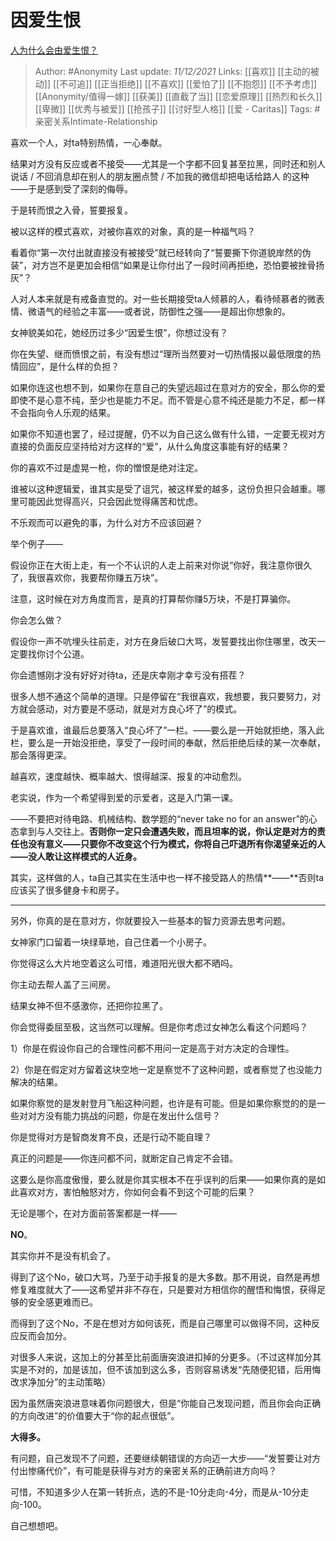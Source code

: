 # 因爱生恨
[人为什么会由爱生恨？](https://www.zhihu.com/question/20172977/answer/2266185527)

> Author: #Anonymity 
Last update: *11/12/2021* 
Links: [[喜欢]] [[主动的被动]] [[不可追]] [[正当拒绝]] [[不喜欢]] [[爱怕了]] [[不抱怨]] [[不予考虑]] [[Anonymity/值得一嫁]] [[获美]] [[直截了当]] [[恋爱原理]] [[热烈和长久]] [[卑微]] [[优秀与被爱]] [[抢孩子]] [[讨好型人格]] [[爱 - Caritas]]
Tags: #亲密关系Intimate-Relationship 


喜欢一个人，对ta特别热情，一心奉献。

结果对方没有反应或者不接受——尤其是一个字都不回复甚至拉黑，同时还和别人说话 / 不回消息却在别人的朋友圈点赞 / 不加我的微信却把电话给路人 的这种——于是感到受了深刻的侮辱。

于是转而恨之入骨，誓要报复。

  

被以这样的模式喜欢，对被你喜欢的对象，真的是一种福气吗？

看着你“第一次付出就直接没有被接受”就已经转向了“誓要撕下你道貌岸然的伪装”，对方岂不是更加会相信“如果是让你付出了一段时间再拒绝，恐怕要被挫骨扬灰”？

  

人对人本来就是有戒备直觉的。对一些长期接受ta人倾慕的人，看待倾慕者的微表情、微语气的经验之丰富——或者说，防御性之强——是超出你想象的。

女神貌美如花，她经历过多少“因爱生恨”，你想过没有？

你在失望、继而愤恨之前，有没有想过“理所当然要对一切热情报以最低限度的热情回应”，是什么样的负担？

如果你连这也想不到，如果你在意自己的失望远超过在意对方的安全，那么你的爱即使不是心意不纯，至少也是能力不足。而不管是心意不纯还是能力不足，都一样不会指向令人乐观的结果。

如果你不知道也罢了，经过提醒，仍不以为自己这么做有什么错，一定要无视对方直接的负面反应坚持给对方这样的“爱”，从什么角度这事能有好的结果？

你的喜欢不过是虚晃一枪，你的憎恨是绝对注定。

谁被以这种逻辑爱，谁其实是受了诅咒，被这样爱的越多，这份负担只会越重。哪里可能因此觉得高兴，只会因此觉得痛苦和忧虑。

不乐观而可以避免的事，为什么对方不应该回避？

  

举个例子——

假设你正在大街上走，有一个不认识的人走上前来对你说“你好，我注意你很久了，我很喜欢你，我要帮你赚五万块”。

注意，这时候在对方角度而言，是真的打算帮你赚5万块，不是打算骗你。

你会怎么做？

假设你一声不吭埋头往前走，对方在身后破口大骂，发誓要找出你住哪里，改天一定要找你讨个公道。

你会遗憾刚才没有好好对待ta，还是庆幸刚才幸亏没有搭茬？

很多人想不通这个简单的道理。只是停留在“我很喜欢，我想要，我只要努力，对方就会感动，对方要是不感动，就是对方良心坏了”的模式。

于是喜欢谁，谁最后总要落入“良心坏了”一栏。——要么是一开始就拒绝，落入此栏，要么是一开始没拒绝，享受了一段时间的奉献，然后拒绝后续的某一次奉献，那会落得更深。

越喜欢，速度越快、概率越大、恨得越深、报复的冲动愈烈。

老实说，作为一个希望得到爱的示爱者，这是入门第一课。

——不要把对待电路、机械结构、数学题的“never take no for an answer”的心态拿到与人交往上。**否则你一定只会遭遇失败，而且坦率的说，你认定是对方的责任也没有意义——只要你不改变这个行为模式，你将自己吓退所有你渴望亲近的人——没人敢让这样模式的人近身。**

其实，这样做的人，ta自己其实在生活中也一样不接受路人的热情**——**否则ta应该买了很多健身卡和房子。

---

另外，你真的是在意对方，你就要投入一些基本的智力资源去思考问题。

女神家门口留着一块绿草地，自己住着一个小房子。

你觉得这么大片地空着这么可惜，难道阳光很大都不晒吗。

你主动去帮人盖了三间房。

结果女神不但不感激你，还把你拉黑了。

你会觉得委屈至极，这当然可以理解。但是你考虑过女神怎么看这个问题吗？

1）你是在假设你自己的合理性问都不用问一定是高于对方决定的合理性。

2）你是在假定对方留着这块空地一定是察觉不了这种问题，或者察觉了也没能力解决的结果。

如果你察觉的是发射登月飞船这种问题，也许是有可能。但是如果你察觉的的是一些对对方没有能力挑战的问题，你是在发出什么信号？

你是觉得对方是智商发育不良，还是行动不能自理？

真正的问题是——你连问都不问，就断定自己肯定不会错。

这要么是你高度傲慢，要么就是你其实根本不在乎误判的后果——如果你真的是如此喜欢对方，害怕触怒对方，你如何会看不到这个可能的后果？

无论是哪个，在对方面前答案都是一样——

**NO**。

  

其实你并不是没有机会了。

得到了这个No，破口大骂，乃至于动手报复的是大多数。那不用说，自然是再想修复难度就大了——这希望并非不存在，只是要对方相信你的醒悟和悔恨，获得足够的安全感更难而已。

而得到了这个No，不是在想对方如何该死，而是自己哪里可以做得不同，这种反应反而会加分。

对很多人来说，这加上的分甚至比前面唐突浪进扣掉的分更多。（不过这样加分其实是不对的，加是该加，但不该加到这么多，否则容易诱发“先随便犯错，后用悔改求净加分”的主动策略）

因为虽然唐突浪进意味着你问题很大，但是“你能自己发现问题，而且你会向正确的方向改进”的价值要大于“你的起点很低”。

**大得多。**

有问题，自己发现不了问题，还要继续朝错误的方向迈一大步——“发誓要让对方付出惨痛代价”，有可能是获得与对方的亲密关系的正确前进方向吗？

可惜，不知道多少人在第一转折点，选的不是-10分走向-4分，而是从-10分走向-100。

自己想想吧。